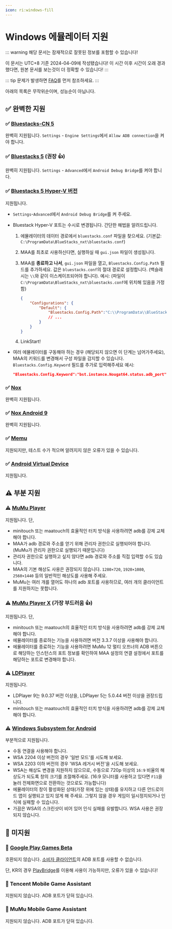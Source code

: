 ```yaml
---
icon: ri:windows-fill
---
```


# Windows 에뮬레이터 지원

::: warning
해당 문서는 잠재적으로 잘못된 정보를 포함할 수 있습니다!


이 문서는 UTC+8 기준 2024-04-09에 작성됐습니다! 이 시간 이후 시간이 오래 경과했다면, 원본 문서를 보는것이 더 정확할 수 있습니다!
:::

::: tip
문제가 발생하면 [FAQ](../FAQ.md)를 먼저 참조하세요.
:::

아래의 목록은 무작위순이며, 성능순이 아닙니다.

## ✅ 완벽한 지원

### ✅ [Bluestacks-CN 5](https://www.bluestacks.cn/)

완벽히 지원됩니다. `Settings` - `Engine Settings`에서 `Allow ADB connection`을 켜야 합니다.

### ✅ [Bluestacks 5](https://www.bluestacks.com/ko/) (권장 👍)

완벽히 지원됩니다. `Settings` - `Advanced`에서 `Android Debug Bridge`를 켜야 합니다.

### ✅ [Bluestacks 5 Hyper-V 버전](https://support.bluestacks.com/hc/ko-kr/articles/4415238471053-System-requirements-for-BlueStacks-5-on-Hyper-V-enabled-Windows-10-and-11-)

지원됩니다.

- `Settings`-`Advanced`에서 `Android Debug Bridge`를 켜 주세요.
- Bluestack Hyper-V 포트는 수시로 변경됩니다. 간단한 해법을 알려드립니다.

    1. 에뮬레이터의 데이터 경로에서 `bluestacks.conf` 파일을 찾으세요. (기본값: `C:\ProgramData\BlueStacks_nxt\bluestacks.conf`)
    2. MAA를 최초로 사용하신다면, 실행하실 때 `gui.json` 파일이 생성됩니다.
    3. MAA를 **종료하고 나서**, `gui.json` 파일을 열고, `Bluestacks.Config.Path` 필드를 추가하세요. 값은 `bluestacks.conf`의 절대 경로로 설정합니다. (백슬래시는 `\\`와 같이 이스케이프되어야 합니다).
    예시: (파일이 `C:\ProgramData\BlueStacks_nxt\bluestacks.conf`에 위치해 있음을 가정함)

        ```json
        {
            "Configurations": {
                "Default": {
                    "Bluestacks.Config.Path":"C:\\ProgramData\\BlueStacks_nxt\\bluestacks.conf",
                    // ...
                }
            }
        }
        ```

    4. LinkStart!

- 여러 에뮬레이터를 구동해야 하는 경우 (해당되지 않으면 이 단계는 넘어가주세요), MAA의 키워드를 변경해서 구성 파일을 감지할 수 있습니다.
    `Bluestacks.Config.Keyword` 필드를 추가로 입력해주세요
    예시:

    ```json
    "Bluestacks.Config.Keyword":"bst.instance.Nougat64.status.adb_port",
    ```

### ✅ [Nox](https://kr.bignox.com/)

완벽히 지원됩니다.

### ✅ [Nox Android 9](https://kr.bignox.com/)

완벽히 지원됩니다.

### ✅ [Memu](https://www.memuplay.com/ko/)

지원되지만, 테스트 수가 적으며 알려지지 않은 오류가 있을 수 있습니다.

### ✅ [Android Virtual Device](https://developer.android.com/studio/run/managing-avds)

지원됩니다.

## ⚠️ 부분 지원

### ⚠️ [MuMu Player](https://www.mumuglobal.com/kr/)

지원됩니다. 단,

- minitouch 또는 maatouch의 효율적인 터치 방식을 사용하려면 adb를 강제 교체해야 합니다.
- MAA가 adb 경로와 주소를 얻기 위해 관리자 권한으로 실행되어야 합니다. (MuMu가 관리자 권한으로 실행되기 때문입니다)
- 관리자 권한으로 실행하고 싶지 않다면 adb 경로와 주소를 직접 입력할 수도 있습니다.
- MAA의 기본 해상도 사용은 권장되지 않습니다. `1280×720`, `1920×1080`, `2560×1440` 등의 일반적인 해상도를 사용해 주세요.
- MuMu는 여러 개를 열어도 하나의 adb 포트를 사용하므로, 여러 개의 클라이언트를 지원하지는 못합니다.

### ⚠️ [MuMu Player X](https://www.mumuglobal.com/kr/faq/system-requirement-mumu-player-x.html) (가장 부드러움 👍)

지원됩니다. 단,

- minitouch 또는 maatouch의 효율적인 터치 방식을 사용하려면 adb를 강제 교체해야 합니다.
- 에뮬레이터를 종료하는 기능을 사용하려면 버전 3.3.7 이상을 사용해야 합니다.
- 에뮬레이터를 종료하는 기능을 사용하려면 MuMu 12 멀티 오프너의 ADB 버튼으로 해당하는 인스턴스의 포트 정보를 확인하여 MAA 설정의 연결 설정에서 포트를 해당하는 포트로 변경해야 합니다.

### ⚠️ [LDPlayer](https://kr.ldplayer.net/)

지원됩니다.

- LDPlayer 9는 9.0.37 버전 이상을, LDPlayer 5는 5.0.44 버전 이상을 권장드립니다.
- minitouch 또는 maatouch의 효율적인 터치 방식을 사용하려면 adb를 강제 교체해야 합니다.

### ⚠️ [Windows Subsystem for Android](https://learn.microsoft.com/ko-kr/windows/android/wsa/)

부분적으로 지원됩니다.

- 수동 연결을 사용해야 합니다.
- WSA 2204 이상 버전의 경우 '일반 모드'를 시도해 보세요.
- WSA 2203 이하 버전의 경우 'WSA 레거시 버전'을 시도해 보세요.
- WSA는 해상도 변경을 지원하지 않으므로, 수동으로 720p 이상의 `16:9` 비율의 해상도가 되도록 창의 크기를 조절해주세요. (16:9 모니터를 사용하고 있다면 `F11`을 눌러 전체화면으로 전환하는 것으로도 가능합니다)
- 에뮬레이터의 창이 활성화된 상태(가장 위에 있는 상태)를 유지하고 다른 안드로이드 앱이 실행되고 있지 않게 해 주세요. 그렇지 않을 경우 게임이 일시정지되거나 인식에 실패할 수 있습니다.
- 가끔은 WSA의 스크린샷이 비어 있어 인식 실패를 유발합니다. WSA 사용은 권장되지 않습니다.





## 🚫 미지원

### 🚫 [Google Play Games Beta](https://developer.android.com/games/playgames/pg-emulator?hl=zh-cn#installing-game-consumer)

호환되지 않습니다. [소비자 클라이언트](https://developer.android.com/games/playgames/pg-emulator?hl=zh-cn#installing-game-consumer)의 ADB 포트를 사용할 수 없습니다.

단, KR의 경우 [PlayBridge](https://github.com/ACK72/PlayBridge)를 이용해 사용이 가능하지만, 오류가 있을 수 있습니다!

### 🚫 Tencent Mobile Game Assistant

지원되지 않습니다. ADB 포트가 닫혀 있습니다.

### 🚫 MuMu Mobile Game Assistant

지원되지 않습니다. ADB 포트가 닫혀 있습니다.